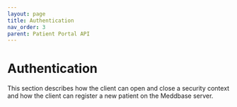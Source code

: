```yaml
---
layout: page
title: Authentication
nav_order: 3
parent: Patient Portal API
---
```


# Authentication

This section describes how the client can open and close a security context and how the client can register a new patient on the Meddbase server.
